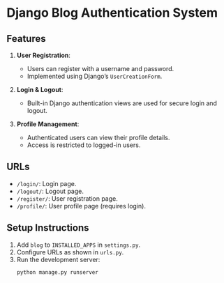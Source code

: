 # Django Blog Authentication System

## Features
1. **User Registration**:
   - Users can register with a username and password.
   - Implemented using Django’s `UserCreationForm`.

2. **Login & Logout**:
   - Built-in Django authentication views are used for secure login and logout.

3. **Profile Management**:
   - Authenticated users can view their profile details.
   - Access is restricted to logged-in users.

## URLs
- `/login/`: Login page.
- `/logout/`: Logout page.
- `/register/`: User registration page.
- `/profile/`: User profile page (requires login).

## Setup Instructions
1. Add `blog` to `INSTALLED_APPS` in `settings.py`.
2. Configure URLs as shown in `urls.py`.
3. Run the development server:
   ```bash
   python manage.py runserver

